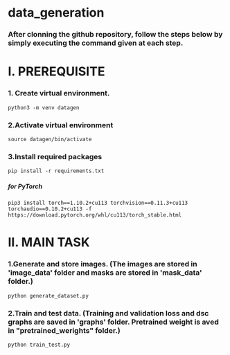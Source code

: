 # data_generation

### After clonning the github repository, follow the steps below by simply executing the command given at each step.

# I. PREREQUISITE
### 1. Create virtual environment.
```
python3 -m venv datagen
```

### 2.Activate virtual environment
```
source datagen/bin/activate
```
### 3.Install required packages
```
pip install -r requirements.txt
```
##### for PyTorch
```
pip3 install torch==1.10.2+cu113 torchvision==0.11.3+cu113 torchaudio==0.10.2+cu113 -f https://download.pytorch.org/whl/cu113/torch_stable.html
```

# II. MAIN TASK

### 1.Generate and store images. (The images are stored in 'image_data' folder and masks are stored in 'mask_data' folder.)
```
python generate_dataset.py
```

### 2.Train and test data. (Training and validation loss and dsc graphs are saved in 'graphs' folder. Pretrained weight is aved in "pretrained_werights" folder.)
```
python train_test.py
```